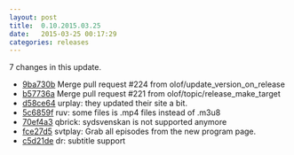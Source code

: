 ```yaml
---
layout: post
title:  0.10.2015.03.25
date:   2015-03-25 00:17:29
categories: releases
---
```


7 changes in this update.

* [9ba730b](https://github.com/spaam/svtplay-dl/commit/9ba730b) Merge pull request #224 from olof/update_version_on_release
* [b57736a](https://github.com/spaam/svtplay-dl/commit/b57736a) Merge pull request #221 from olof/topic/release_make_target
* [d58ce64](https://github.com/spaam/svtplay-dl/commit/d58ce64) urplay: they updated their site a bit.
* [5c6859f](https://github.com/spaam/svtplay-dl/commit/5c6859f) ruv: some files is .mp4 files instead of .m3u8
* [70ef4a3](https://github.com/spaam/svtplay-dl/commit/70ef4a3) qbrick: sydsvenskan is not supported anymore
* [fce27d5](https://github.com/spaam/svtplay-dl/commit/fce27d5) svtplay: Grab all episodes from the new program page.
* [c5d21de](https://github.com/spaam/svtplay-dl/commit/c5d21de) dr: subtitle support